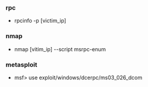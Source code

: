 ### rpc
- rpcinfo -p [victim_ip]

### nmap
- nmap [vitim_ip] --script msrpc-enum

### metasploit
- msf> use exploit/windows/dcerpc/ms03_026_dcom

